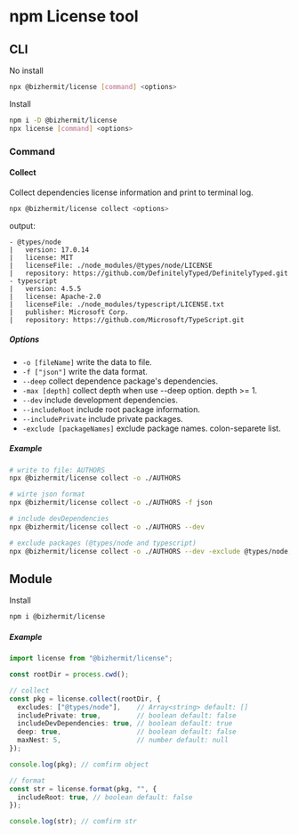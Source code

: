 # npm License tool

## CLI

No install
```bash
npx @bizhermit/license [command] <options>
```

Install
```bash
npm i -D @bizhermit/license
npx license [command] <options>
```

### Command

#### Collect

Collect dependencies license information and print to terminal log.

```bash
npx @bizhermit/license collect <options>
```

output:
```
- @types/node
|   version: 17.0.14
|   license: MIT
|   licenseFile: ./node_modules/@types/node/LICENSE
|   repository: https://github.com/DefinitelyTyped/DefinitelyTyped.git
- typescript
|   version: 4.5.5
|   license: Apache-2.0
|   licenseFile: ./node_modules/typescript/LICENSE.txt
|   publisher: Microsoft Corp.
|   repository: https://github.com/Microsoft/TypeScript.git
```

##### Options

* `-o [fileName]` write the data to file.
* `-f ["json"]` write the data format.
* `--deep` collect dependence package's dependencies.
* `-max [depth]` collect depth when use --deep option. depth >= 1.
* `--dev` include development dependencies.
* `--includeRoot` include root package information.
* `--includePrivate` include private packages.
* `-exclude [packageNames]` exclude package names. colon-separete list.

##### Example

```bash
# write to file: AUTHORS
npx @bizhermit/license collect -o ./AUTHORS

# wirte json format
npx @bizhermit/license collect -o ./AUTHORS -f json

# include devDependencies
npx @bizhermit/license collect -o ./AUTHORS --dev

# exclude packages (@types/node and typescript)
npx @bizhermit/license collect -o ./AUTHORS --dev -exclude @types/node,typescript
```

## Module

Install
```bash
npm i @bizhermit/license
```

##### Example
```ts
import license from "@bizhermit/license";

const rootDir = process.cwd();

// collect
const pkg = license.collect(rootDir, {
  excludes: ["@types/node"],    // Array<string> default: []
  includePrivate: true,         // boolean default: false
  includeDevDependencies: true, // boolean default: true
  deep: true,                   // boolean default: false
  maxNest: 5,                   // number default: null
});

console.log(pkg); // comfirm object

// format
const str = license.format(pkg, "", {
  includeRoot: true, // boolean default: false
});

console.log(str); // comfirm str
```
